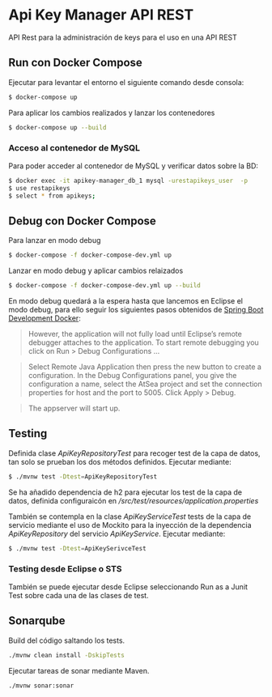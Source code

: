 # Api Key Manager API REST 

API Rest para la administración de keys para el uso en una API REST

## Run con Docker Compose

Ejecutar para levantar el entorno el siguiente comando desde consola:

```bash
$ docker-compose up
```

Para aplicar los cambios realizados y lanzar los contenedores
 
```bash
$ docker-compose up --build
```

### Acceso al contenedor de MySQL

Para poder acceder al contenedor de MySQL y verificar datos sobre la BD:

```bash
$ docker exec -it apikey-manager_db_1 mysql -urestapikeys_user  -p
$ use restapikeys
$ select * from apikeys;
```

## Debug con Docker Compose

Para lanzar en modo debug

```bash
$ docker-compose -f docker-compose-dev.yml up 
```

Lanzar en modo debug y aplicar cambios relaizados

```bash
$ docker-compose -f docker-compose-dev.yml up --build
```

En modo debug quedará a la espera hasta que lancemos en Eclipse el modo debug, para ello seguir los siguientes pasos obtenidos de [Spring Boot Development Docker](https://www.docker.com/blog/spring-boot-development-docker/):


>However, the application will not fully load until Eclipse’s remote debugger attaches to the application. To start remote debugging you click on Run > Debug Configurations …

>Select Remote Java Application then press the new button to create a configuration. In the Debug Configurations panel, you give the configuration a name, select the AtSea project and set the connection properties for host and the port to 5005. Click Apply > Debug.  

> The appserver will start up.

## Testing

Definida clase *ApiKeyRepositoryTest* para recoger test de la capa de datos, tan solo se prueban los dos métodos definidos. Ejecutar mediante:

```bash
$ ./mvnw test -Dtest=ApiKeyRepositoryTest
```

Se ha añadido dependencia de h2 para ejecutar los test de la capa de datos, definida configuraicón en */src/test/resources/application.properties*

También se contempla en la clase *ApiKeyServiceTest* tests de la capa de servicio mediante el uso de Mockito para la inyección de la dependencia *ApiKeyRepository* del servicio *ApiKeyService*. Ejecutar mediante:

```bash
$ ./mvnw test -Dtest=ApiKeySerivceTest
```

### Testing desde Eclipse o STS

También se puede ejecutar desde Eclipse seleccionando Run as a Junit Test sobre cada una de las clases de test.
 
## Sonarqube

Build del código saltando los tests.

```bash
./mvnw clean install -DskipTests
```

Ejecutar tareas de sonar mediante Maven.

```bash
./mvnw sonar:sonar
```